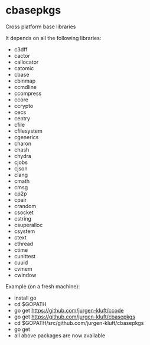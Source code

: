 # cbasepkgs

Cross platform base libraries

It depends on all the following libraries:

- c3dff
- cactor
- callocator
- catomic
- cbase
- cbinmap
- ccmdline
- ccompress
- ccore
- ccrypto
- cecs
- centry
- cfile
- cfilesystem
- cgenerics
- charon
- chash
- chydra
- cjobs
- cjson
- clang
- cmath
- cmsg
- cp2p
- cpair
- crandom
- csocket
- cstring
- csuperalloc
- csystem
- ctext
- cthread
- ctime
- cunittest
- cuuid
- cvmem
- cwindow

Example (on a fresh machine):

- install go
- cd $GOPATH
- go get https://github.com/jurgen-kluft/ccode
- go get https://github.com/jurgen-kluft/cbasepkgs
- cd $GOPATH/src/github.com/jurgen-kluft/cbasepkgs
- go get
- all above packages are now available
